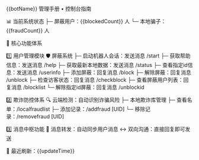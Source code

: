 
{{botName}} 管理手册 • 控制台指南

📊 当前系统状态
├─ 屏蔽用户：{{blockedCount}} 人
└─ 本地骗子：{{fraudCount}} 人

🔧 核心功能体系

1️⃣ 用户管理模块
   🛡️ 屏蔽系统
   ├─ 启动机器人会话：发送消息 /start
   ├─ 获取帮助信息：发送消息 /help
   ├─ 获取最新本地数据：发送消息 /status
   ├─ 查看指定id信息：发送消息 /userinfo
   ├─ 添加屏蔽：回复消息 /block
   ├─ 解除屏蔽：回复消息 /unblock
   ├─ 检查访客状态：回复消息 /checkblock
   ├─ 查看屏蔽用户列表：回复消息 /blocklist
   └─ 解除指定id屏蔽：回复消息 /unblockid

2️⃣ 欺诈防控体系
   🔍 云端检测：自动识别诈骗风险
   ├─ 本地欺诈库管理
   ├─ 查看名单：/localfraudlist
   ├─ 添加记录：/addfraud [UID]
   └─ 移除记录：/removefraud [UID]

3️⃣ 消息中枢功能
   📩 消息转发：自动同步用户消息
   ↔️ 双向沟通：直接回复即可发送

📌 最近刷新：{{updateTime}}
